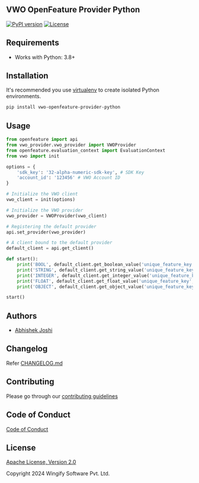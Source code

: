 ## VWO OpenFeature Provider Python

[![PyPI version](https://badge.fury.io/py/vwo-openfeature-provider-python.svg)](https://pypi.org/project/vwo-openfeature-provider-python)
[![License](https://img.shields.io/badge/License-Apache%202.0-blue.svg)](http://www.apache.org/licenses/LICENSE-2.0)

## Requirements

* Works with Python: 3.8+

## Installation

It's recommended you use [virtualenv](https://virtualenv.pypa.io/en/latest/) to create isolated Python environments.

```bash
pip install vwo-openfeature-provider-python
```

## Usage

```python
from openfeature import api
from vwo_provider.vwo_provider import VWOProvider
from openfeature.evaluation_context import EvaluationContext
from vwo import init

options = {
    'sdk_key': '32-alpha-numeric-sdk-key', # SDK Key
    'account_id': '123456' # VWO Account ID
}

# Initialize the VWO client
vwo_client = init(options)

# Initialize the VWO provider
vwo_provider = VWOProvider(vwo_client)

# Registering the default provider
api.set_provider(vwo_provider)

# A client bound to the default provider
default_client = api.get_client()

def start():
    print('BOOL', default_client.get_boolean_value('unique_feature_key', False, EvaluationContext(attributes={'id': 'user_id', 'key': 'boolean_variable'})))
    print('STRING', default_client.get_string_value('unique_feature_key', '', EvaluationContext(attributes={'id': 'user_id', 'key': 'string_variable'})))
    print('INTEGER', default_client.get_integer_value('unique_feature_key', 10, EvaluationContext(attributes={'id': 'user_id', 'key': 'number_variable'})))
    print('FLOAT', default_client.get_float_value('unique_feature_key', 10.0, EvaluationContext(attributes={'id': 'user_id', 'key': 'float_variable'})))
    print('OBJECT', default_client.get_object_value('unique_feature_key', {}, EvaluationContext(attributes={'id': 'user_id', 'key': 'json-variable'})))

start()
```

## Authors

* [Abhishek Joshi](https://github.com/Abhi591)

## Changelog

Refer [CHANGELOG.md](https://github.com/wingify/vwo-openfeature-provider-python/blob/master/CHANGELOG.md)

## Contributing

Please go through our [contributing guidelines](https://github.com/wingify/vwo-openfeature-provider-python/blob/master/CONTRIBUTING.md)


## Code of Conduct

[Code of Conduct](https://github.com/wingify/vwo-openfeature-provider-python/blob/master/CODE_OF_CONDUCT.md)

## License

[Apache License, Version 2.0](https://github.com/wingify/vwo-openfeature-provider-python/blob/master/LICENSE)

Copyright 2024 Wingify Software Pvt. Ltd.
